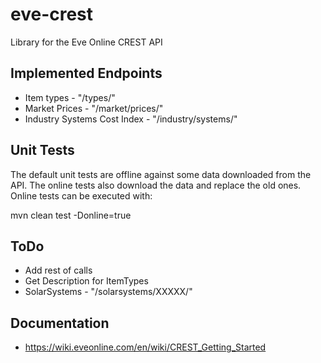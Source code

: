 eve-crest
=========

Library for the Eve Online CREST API

Implemented Endpoints
---------------------
* Item types - "/types/"
* Market Prices - "/market/prices/"
* Industry Systems Cost Index - "/industry/systems/"

Unit Tests
----------
The default unit tests are offline against some data downloaded from the API.
The online tests also download the data and replace the old ones.
Online tests can be executed with:

mvn clean test -Donline=true

ToDo
----
* Add rest of calls
* Get Description for ItemTypes
* SolarSystems - "/solarsystems/XXXXX/"

Documentation
-------------
* https://wiki.eveonline.com/en/wiki/CREST_Getting_Started
